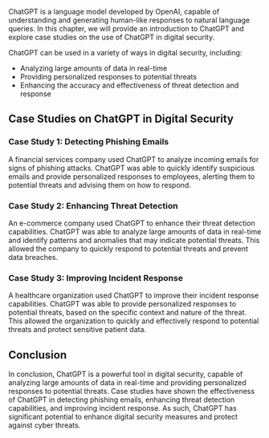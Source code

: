 
ChatGPT is a language model developed by OpenAI, capable of understanding and generating human-like responses to natural language queries. In this chapter, we will provide an introduction to ChatGPT and explore case studies on the use of ChatGPT in digital security.

ChatGPT can be used in a variety of ways in digital security, including:

* Analyzing large amounts of data in real-time
* Providing personalized responses to potential threats
* Enhancing the accuracy and effectiveness of threat detection and response

Case Studies on ChatGPT in Digital Security
-------------------------------------------

### Case Study 1: Detecting Phishing Emails

A financial services company used ChatGPT to analyze incoming emails for signs of phishing attacks. ChatGPT was able to quickly identify suspicious emails and provide personalized responses to employees, alerting them to potential threats and advising them on how to respond.

### Case Study 2: Enhancing Threat Detection

An e-commerce company used ChatGPT to enhance their threat detection capabilities. ChatGPT was able to analyze large amounts of data in real-time and identify patterns and anomalies that may indicate potential threats. This allowed the company to quickly respond to potential threats and prevent data breaches.

### Case Study 3: Improving Incident Response

A healthcare organization used ChatGPT to improve their incident response capabilities. ChatGPT was able to provide personalized responses to potential threats, based on the specific context and nature of the threat. This allowed the organization to quickly and effectively respond to potential threats and protect sensitive patient data.

Conclusion
----------

In conclusion, ChatGPT is a powerful tool in digital security, capable of analyzing large amounts of data in real-time and providing personalized responses to potential threats. Case studies have shown the effectiveness of ChatGPT in detecting phishing emails, enhancing threat detection capabilities, and improving incident response. As such, ChatGPT has significant potential to enhance digital security measures and protect against cyber threats.
